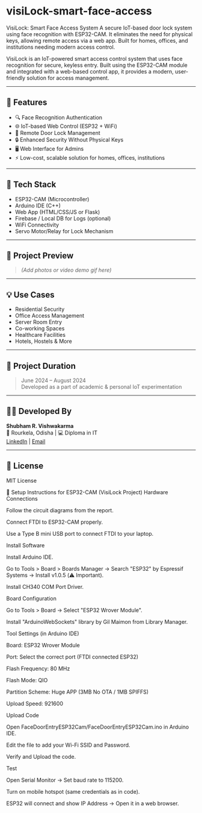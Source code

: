 # visiLock-smart-face-access
VisiLock: Smart Face Access System A secure IoT-based door lock system using face recognition with ESP32-CAM. It eliminates the need for physical keys, allowing remote access via a web app. Built for homes, offices, and institutions needing modern access control.

VisiLock is an IoT-powered smart access control system that uses face recognition for secure, keyless entry. Built using the ESP32-CAM module and integrated with a web-based control app, it provides a modern, user-friendly solution for access management.

---

## 🚀 Features

- 🔍 Face Recognition Authentication
- 🌐 IoT-based Web Control (ESP32 + WiFi)
- 📱 Remote Door Lock Management
- 🔒 Enhanced Security Without Physical Keys
- 🖥️ Web Interface for Admins
- ⚡ Low-cost, scalable solution for homes, offices, institutions

---

## 🧠 Tech Stack

- ESP32-CAM (Microcontroller)
- Arduino IDE (C++)
- Web App (HTML/CSS/JS or Flask)
- Firebase / Local DB for Logs (optional)
- WiFi Connectivity
- Servo Motor/Relay for Lock Mechanism

---

## 📸 Project Preview

> *(Add photos or video demo gif here)*

---

## 💡 Use Cases

- Residential Security
- Office Access Management
- Server Room Entry
- Co-working Spaces
- Healthcare Facilities
- Hotels, Hostels & More

---

## 📅 Project Duration

> June 2024 – August 2024  
> Developed as a part of academic & personal IoT experimentation

---

## 🙋‍♂️ Developed By

**Shubham R. Vishwakarma**  
📍 Rourkela, Odisha | 💻 Diploma in IT  
[LinkedIn](https://www.linkedin.com/in/shubham-r-vishwakarma) | [Email](mailto:vishwakarmashubham2004@gmail.com)

---

## 📜 License

MIT License

🚀 Setup Instructions for ESP32-CAM (VisiLock Project)
Hardware Connections

Follow the circuit diagrams from the report.

Connect FTDI to ESP32-CAM properly.

Use a Type B mini USB port to connect FTDI to your laptop.

Install Software

Install Arduino IDE.

Go to Tools > Board > Boards Manager → Search "ESP32" by Espressif Systems → Install v1.0.5 (⚠️ Important).

Install CH340 COM Port Driver.

Board Configuration

Go to Tools > Board → Select "ESP32 Wrover Module".

Install "ArduinoWebSockets" library by Gil Maimon from Library Manager.

Tool Settings (in Arduino IDE)

Board: ESP32 Wrover Module

Port: Select the correct port (FTDI connected ESP32)

Flash Frequency: 80 MHz

Flash Mode: QIO

Partition Scheme: Huge APP (3MB No OTA / 1MB SPIFFS)

Upload Speed: 921600

Upload Code

Open FaceDoorEntryESP32Cam/FaceDoorEntryESP32Cam.ino in Arduino IDE.

Edit the file to add your Wi-Fi SSID and Password.

Verify and Upload the code.

Test

Open Serial Monitor → Set baud rate to 115200.

Turn on mobile hotspot (same credentials as in code).

ESP32 will connect and show IP Address → Open it in a web browser.

